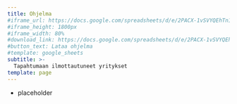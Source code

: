 ```yaml
---
title: Ohjelma
#iframe_url: https://docs.google.com/spreadsheets/d/e/2PACX-1vSVYQEhTn1c__OH-thZD0N3VvTwsEZWgohnMOQ-Cd0cTIavh_yP-lJgrO3OJZDJGpV5vCD2BfncjHIw/pubhtml?widget=true&amp;headers=false&#chrome=false
#iframe_height: 1800px
#iframe_width: 80%
#download_link: https://docs.google.com/spreadsheets/d/e/2PACX-1vSVYQEhTn1c__OH-thZD0N3VvTwsEZWgohnMOQ-Cd0cTIavh_yP-lJgrO3OJZDJGpV5vCD2BfncjHIw/pub?output=pdf
#button_text: Lataa ohjelma
#template: google_sheets
subtitle: >-
  Tapahtumaan ilmottautuneet yritykset
template: page
---
```


* placeholder
<br>
<br>
<br>
<br>
<br>
<br>
<br>
<br>
<br>
<br>
<br>
<br>


